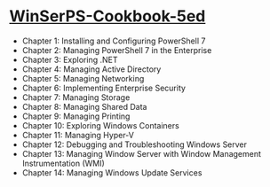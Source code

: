 # [WinSerPS-Cookbook-5ed](https://github.com/TortoiseWolfe/WinSerPS-Cookbook-5ed "Windows Server Automation with PowerShell Cookbook - Fifth Edition")

- Chapter 1: Installing and Configuring PowerShell 7
- Chapter 2: Managing PowerShell 7 in the Enterprise
- Chapter 3: Exploring .NET
- Chapter 4: Managing Active Directory
- Chapter 5: Managing Networking
- Chapter 6: Implementing Enterprise Security
- Chapter 7: Managing Storage
- Chapter 8: Managing Shared Data
- Chapter 9: Managing Printing
- Chapter 10: Exploring Windows Containers
- Chapter 11: Managing Hyper-V
- Chapter 12: Debugging and Troubleshooting Windows Server
- Chapter 13: Managing Window Server with Window Management Instrumentation (WMI)
- Chapter 14: Managing Windows Update Services

